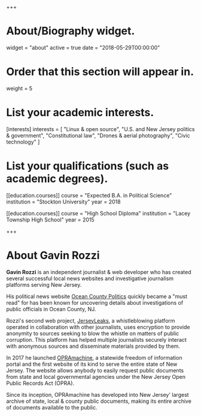 +++
# About/Biography widget.
widget = "about"
active = true
date = "2018-05-29T00:00:00"

# Order that this section will appear in.
weight = 5

# List your academic interests.
[interests]
  interests = [
    "Linux & open source",
    "U.S. and New Jersey politics & government",
    "Constitutional law",
    "Drones & aerial photography",
    "Civic technology"
  ]

# List your qualifications (such as academic degrees).
[[education.courses]]
  course = "Expected B.A. in Political Science"
  institution = "Stockton University"
  year = 2018

[[education.courses]]
  course = "High School Diploma"
  institution = "Lacey Township High School"
  year = 2015

+++

# About Gavin Rozzi
<strong>Gavin Rozzi</strong> is an independent journalist & web developer who has created several successful local news websites and investigative journalism platforms serving New Jersey. 

His political news website <a href="https://politicsoc.com/">Ocean County Politics</a> quickly became a "must read" for  has been known for uncovering details about investigations of public officials in Ocean County, NJ.

Rozzi's second web project, <a href="https://jerseyleaks.org/">JerseyLeaks</a>, a whistleblowing platform operated in collaboration with other journalists, uses encryption to provide anonymity to sources seeking to blow the whistle on matters of public corruption. This platform has helped multiple journalists securely interact with anonymous sources and disseminate materials provided by them.

In 2017 he launched <a href="https://opramachine.com/">OPRAmachine</a>, a statewide freedom of information portal and the first website of its kind to serve the entire state of New Jersey. The website allows anybody to easily request public documents from state and local governmental agencies under the New Jersey Open Public Records Act (OPRA).

Since its inception, OPRAmachine has developed into New Jersey' largest archive of state, local & county public documents, making its entire archive of documents available to the public.